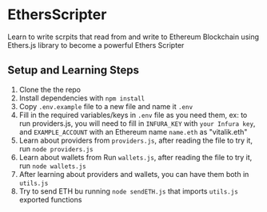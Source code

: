# EthersScripter
Learn to write scrpits that read from and write to Ethereum Blockchain using Ethers.js library to become a powerful Ethers Scripter
## Setup and Learning Steps
1. Clone the the repo
2. Install dependencies with `npm install`
3. Copy `.env.example` file to a new file and name it `.env`
4. Fill in the required variables/keys in `.env` file as you need them, ex: to run providers.js, you will need to fill in `INFURA_KEY` with `your Infura key`, and `EXAMPLE_ACCOUNT` with an Ethereum name `name.eth` as "vitalik.eth"
5. Learn about providers from `providers.js`, after reading the file to try it, run `node providers.js` 
6. Learn about wallets from Run `wallets.js`, after reading the file to try it, run `node wallets.js`
7. After learning about providers and wallets, you can have them both in `utils.js`
8. Try to send ETH bu running `node sendETH.js` that imports `utils.js` exported functions
